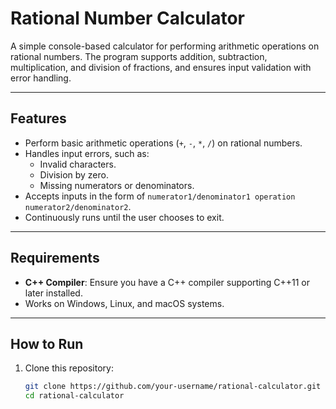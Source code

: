 # Rational Number Calculator

A simple console-based calculator for performing arithmetic operations on rational numbers. The program supports addition, subtraction, multiplication, and division of fractions, and ensures input validation with error handling.

---

## Features
- Perform basic arithmetic operations (`+`, `-`, `*`, `/`) on rational numbers.
- Handles input errors, such as:
  - Invalid characters.
  - Division by zero.
  - Missing numerators or denominators.
- Accepts inputs in the form of `numerator1/denominator1 operation numerator2/denominator2`.
- Continuously runs until the user chooses to exit.

---

## Requirements
- **C++ Compiler**: Ensure you have a C++ compiler supporting C++11 or later installed.
- Works on Windows, Linux, and macOS systems.

---

## How to Run
1. Clone this repository:
   ```bash
   git clone https://github.com/your-username/rational-calculator.git
   cd rational-calculator
